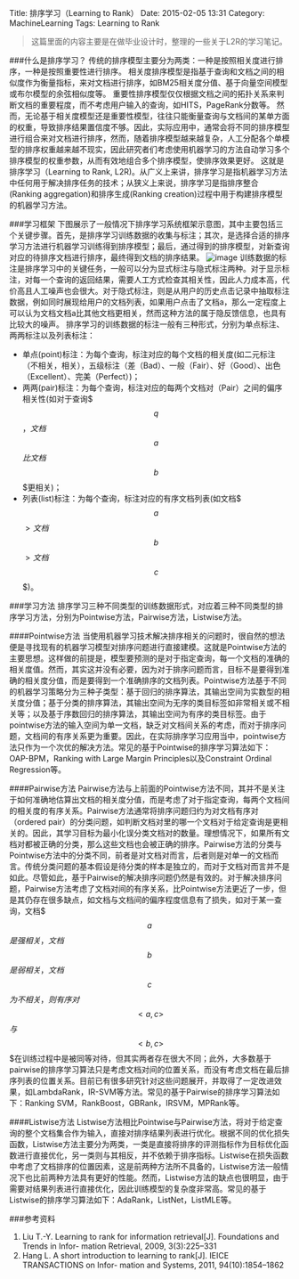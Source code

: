 Title: 排序学习（Learning to Rank）
Date: 2015-02-05 13:31
Category: MachineLearning
Tags: Learning to Rank

> 这篇里面的内容主要是在做毕业设计时，整理的一些关于L2R的学习笔记。

###什么是排序学习？
传统的排序模型主要分为两类：一种是按照相关度进行排序，一种是按照重要性进行排序。
相关度排序模型是指基于查询和文档之间的相似度作为衡量指标，来对文档进行排序，如BM25相关度分值、基于向量空间模型或布尔模型的余弦相似度等。
重要性排序模型仅仅根据文档之间的拓扑关系来判断文档的重要程度，而不考虑用户输入的查询，如HITS，PageRank分数等。
然而，无论基于相关度模型还是重要性模型，往往只能衡量查询与文档间的某单方面的权重，导致排序结果置信度不够。因此，实际应用中，通常会将不同的排序模型进行组合来对文档进行排序，然而，随着排序模型越来越复杂，人工分配各个单模型的排序权重越来越不现实，因此研究者们考虑使用机器学习的方法自动学习多个排序模型的权重参数，从而有效地组合多个排序模型，使排序效果更好。
这就是排序学习（Learning to Rank, L2R)。从广义上来讲，排序学习是指机器学习方法中任何用于解决排序任务的技术；从狭义上来说，排序学习是指排序整合 (Ranking aggregation)和排序生成(Ranking creation)过程中用于构建排序模型的机器学习方法。

###学习框架
下图展示了一般情况下排序学习系统框架示意图，其中主要包括三个关键步骤。首先，是排序学习训练数据的收集与标注；其次，是选择合适的排序学习方法进行机器学习训练得到排序模型；最后，通过得到的排序模型，对新查询对应的待排序文档进行排序，最终得到文档的排序结果。
![image](http://images.cnblogs.com/cnblogs_com/coser/561971/o_L2R.png)
训练数据的标注是排序学习中的关键任务，一般可以分为显式标注与隐式标注两种。对于显示标注，对每一个查询的返回结果，需要人工方式检查其相关性，因此人力成本高，代价高且人工噪声也会很大。对于隐式标注，则是从用户的历史点击记录中抽取标注数据，例如同时展现给用户的文档列表，如果用户点击了文档a，那么一定程度上可以认为文档文档a比其他文档更相关，然而这种方法的属于隐反馈信息，也具有比较大的噪声。
排序学习的训练数据的标注一般有三种形式，分别为单点标注、两两标注以及列表标注：

* 单点(point)标注：为每个查询，标注对应的每个文档的相关度(如二元标注（不相关，相关），五级标注（差（Bad）、一般（Fair）、好（Good）、出色（Excellent）、完美（Perfect）)；
* 两两(pair)标注：为每个查询，标注对应的每两个文档对（Pair）之间的偏序相关性(如对于查询$$$q$$$，文档$$$a$$$比文档$$$b$$$更相关)；
* 列表(list)标注：为每个查询，标注对应的有序文档列表(如文档$$$a$$$>文档$$$b$$$>文档$$$c$$$)。

###学习方法
排序学习三种不同类型的训练数据形式，对应着三种不同类型的排序学习方法，分别为Pointwise方法，Pairwise方法，Listwise方法。

####Pointwise方法
当使用机器学习技术解决排序相关的问题时，很自然的想法便是寻找现有的机器学习模型对排序问题进行直接建模。这就是Pointwise方法的主要思想。这样做的前提是，模型要预测的是对于指定查询，每一个文档的准确的相关度值。然而，其实这并没有必要，因为对于排序问题而言，目标不是要得到准确的相关度分值，而是要得到一个准确排序的文档列表。Pointwise方法基于不同的机器学习策略分为三种子类型：基于回归的排序算法，其输出空间为实数型的相关度分值；基于分类的排序算法，其输出空间为无序的类目标签如非常相关或不相关等；以及基于序数回归的排序算法，其输出空间为有序的类目标签。由于pointwise方法的输入空间为单一文档，缺乏对文档间关系的考虑，而对于排序问题，文档间的有序关系更为重要。因此，在实际排序学习应用当中，pointwise方法只作为一个次优的解决方法。常见的基于Pointwise的排序学习算法如下：OAP-BPM，Ranking with Large Margin Principles以及Constraint Ordinal Regression等。

####Pairwise方法
Pairwise方法与上前面的Pointwise方法不同，其并不是关注于如何准确地估算出文档的相关度分值，而是考虑了对于指定查询，每两个文档间的相关度的有序关系。Pairwise方法通常将排序问题归约为对文档有序对（ordered pair）的分类问题，如判断文档对里的哪一个文档对于给定查询是更相关的。因此，其学习目标为最小化误分类文档对的数量。理想情况下，如果所有文档对都被正确的分类，那么这些文档也会被正确的排序。Pairwise方法的分类与Pointwise方法中的分类不同，前者是对文档对而言，后者则是对单一的文档而言。传统分类问题的基本假设是待分类的样本是独立的，而对于文档对而言并不是如此。尽管如此，基于Pairwise的解决排序问题仍然是有效的。对于解决排序问题，Pairwise方法考虑了文档对间的有序关系，比Pointwise方法更近了一步，但是其仍存在很多缺点，如文档与文档间的偏序程度信息有了损失，如对于某一查询，文档$$$a$$$是强相关，文档$$$b$$$是弱相关，文档$$$c$$$为不相关，则有序对$$$<a,c>$$$与$$$<b,c>$$$在训练过程中是被同等对待，但其实两者存在很大不同；此外，大多数基于pairwise的排序学习算法只是考虑文档对间的位置关系，而没有考虑文档在最后排序列表的位置关系。目前已有很多研究针对这些问题展开，并取得了一定改进效果，如LambdaRank，IR-SVM等方法。常见的基于Pairwise的排序学习算法如下：Ranking SVM，RankBoost，GBRank，IRSVM，MPRank等。

####Listwise方法
Listwise方法相比Pointwise与Pairwise方法，将对于给定查询的整个文档集合作为输入，直接对排序结果列表进行优化。根据不同的优化损失函数，Listwise方法主要分为两类，一类是直接将排序的评测指标作为目标优化函数进行直接优化，另一类则与其相反，并不依赖于排序指标。Listwise在损失函数中考虑了文档排序的位置因素，这是前两种方法所不具备的，Listwise方法一般情况下也比前两种方法具有更好的性能。然而，Listwise方法的缺点也很明显，由于需要对结果列表进行直接优化，因此训练模型的复杂度非常高。常见的基于Listwise的排序学习算法如下：AdaRank，ListNet，ListMLE等。

###参考资料
1. Liu T.-Y. Learning to rank for information retrieval[J]. Foundations and Trends in Infor-mation Retrieval, 2009, 3(3):225–331
2. Hang L. A short introduction to learning to rank[J]. IEICE TRANSACTIONS on Infor-mation and Systems, 2011, 94(10):1854–1862
